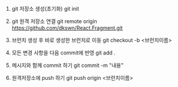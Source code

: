 1. git 저장소 생성(초기화)
git init

2. git 원격 저장소 연결
git remote origin https://github.com/dkswn/React.Fragment.git

3. 브런치 생성 후 바로 생성한 브런치로 이동
git checkout -b <브런치이름>

4. 모든 변경 사항을 다음 commit에 반영
git add .

5. 메시지와 함께 commit 하기
git commit -m "내용"

6. 원격저장소에 push 하기
git push origin <브런치이름>
